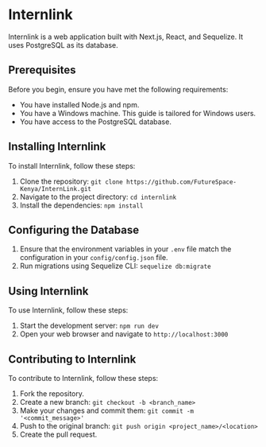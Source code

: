 # Internlink

Internlink is a web application built with Next.js, React, and Sequelize. It uses PostgreSQL as its database.

## Prerequisites

Before you begin, ensure you have met the following requirements:

- You have installed Node.js and npm.
- You have a Windows machine. This guide is tailored for Windows users.
- You have access to the PostgreSQL database.

## Installing Internlink

To install Internlink, follow these steps:

1. Clone the repository: `git clone https://github.com/FutureSpace-Kenya/InternLink.git`
2. Navigate to the project directory: `cd internlink`
3. Install the dependencies: `npm install`

## Configuring the Database

1. Ensure that the environment variables in your `.env` file match the configuration in your `config/config.json` file.
2. Run migrations using Sequelize CLI: `sequelize db:migrate`

## Using Internlink

To use Internlink, follow these steps:

1. Start the development server: `npm run dev`
2. Open your web browser and navigate to `http://localhost:3000`

## Contributing to Internlink

To contribute to Internlink, follow these steps:
 
1. Fork the repository.
2. Create a new branch: `git checkout -b <branch_name>`
3. Make your changes and commit them: `git commit -m '<commit_message>'`
4. Push to the original branch: `git push origin <project_name>/<location>`
5. Create the pull request.
